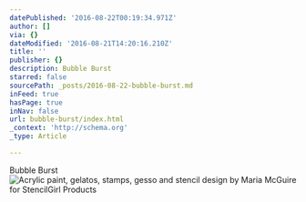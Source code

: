 ```yaml
---
datePublished: '2016-08-22T00:19:34.971Z'
author: []
via: {}
dateModified: '2016-08-21T14:20:16.210Z'
title: ''
publisher: {}
description: Bubble Burst
starred: false
sourcePath: _posts/2016-08-22-bubble-burst.md
inFeed: true
hasPage: true
inNav: false
url: bubble-burst/index.html
_context: 'http://schema.org'
_type: Article

---
```

Bubble Burst
![Acrylic paint, gelatos, stamps, gesso and stencil design by Maria McGuire for StencilGirl Products](https://the-grid-user-content.s3-us-west-2.amazonaws.com/ef288bf2-af6c-440f-9536-bf9dfa55b961.jpg)